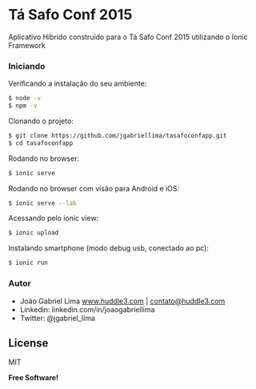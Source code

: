 # Tá Safo Conf 2015
Aplicativo Híbrido construído para o Tá Safo Conf 2015 utilizando o Ionic Framework 

### Iniciando

Verificando a instalação do seu ambiente:
```sh
$ node -v
$ npm -v
```
Clonando o projeto:
```sh
$ git clone https://github.com/jgabriellima/tasafoconfapp.git
$ cd tasafoconfapp
```
Rodando no browser:
```sh
$ ionic serve
```
Rodando no browser com visão para Android e iOS:
```sh
$ ionic serve --lab
```
Acessando pelo ionic view:
```sh
$ ionic upload
```
Instalando smartphone (modo debug usb, conectado ao pc):
```sh
$ ionic run 
```

### Autor

* João Gabriel Lima www.huddle3.com | contato@huddle3.com 
* Linkedin: linkedin.com/in/joaogabriellima
* Twitter: @jgabriel_lima

License
----

MIT


**Free Software!**